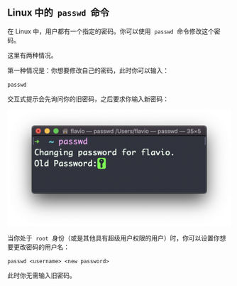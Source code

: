 ## Linux 中的  `passwd`  命令

在 Linux 中，用户都有一个指定的密码。你可以使用  `passwd`  命令修改这个密码。

这里有两种情况。

第一种情况是：你想要修改自己的密码，此时你可以输入：

```
passwd
```

交互式提示会先询问你的旧密码，之后要求你输入新密码：

![alt text](image-92.png)

当你处于  `root`  身份（或是其他具有超级用户权限的用户）时，你可以设置你想要更改密码的用户名：

```
passwd <username> <new password>
```

此时你无需输入旧密码。
